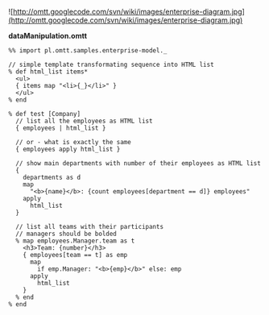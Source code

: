 ![http://omtt.googlecode.com/svn/wiki/images/enterprise-diagram.jpg](http://omtt.googlecode.com/svn/wiki/images/enterprise-diagram.jpg)


**dataManipulation.omtt**
```
%% import pl.omtt.samples.enterprise-model._

// simple template transformating sequence into HTML list
% def html_list items*
  <ul>
  { items map "<li>{_}</li>" }
  </ul>
% end

% def test [Company]
  // list all the employees as HTML list
  { employees | html_list }

  // or - what is exactly the same
  { employees apply html_list }

  // show main departments with number of their employees as HTML list
  {
    departments as d
    map
      "<b>{name}</b>: {count employees[department == d]} employees"
    apply
      html_list
  }

  // list all teams with their participants
  // managers should be bolded
  % map employees.Manager.team as t
    <h3>Team: {number}</h3>
    { employees[team == t] as emp
      map
        if emp.Manager: "<b>{emp}</b>" else: emp
      apply
        html_list
    }
  % end
% end
```